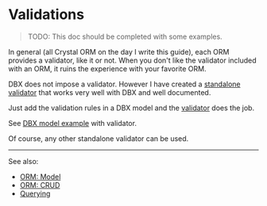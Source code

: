 # Validations

> TODO: This doc should be completed with some examples.

In general (all Crystal ORM on the day I write this guide), each ORM provides a validator, like it or not.
When you don't like the validator included with an ORM, it ruins the experience with your favorite ORM.

DBX does not impose a validator. However I have created a [standalone validator](https://github.com/Nicolab/crystal-validator) that works very well with DBX and well documented.

Just add the validation rules in a DBX model and the [validator](https://github.com/Nicolab/crystal-validator) does the job.

See [DBX model example](https://github.com/Nicolab/crystal-validator/blob/master/examples/checkable_dbx_model.cr) with validator.

Of course, any other standalone validator can be used.

---

See also:

* [ORM: Model](/guide/orm/model.md)
* [ORM: CRUD](/guide/orm/crud.md)
* [Querying](/guide/querying.md)
